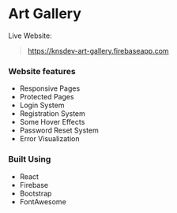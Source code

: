 
# Art Gallery

Live Website:
> https://knsdev-art-gallery.firebaseapp.com


### Website features
- Responsive Pages
- Protected Pages
- Login System
- Registration System
- Some Hover Effects
- Password Reset System
- Error Visualization

### Built Using
- React
- Firebase
- Bootstrap
- FontAwesome